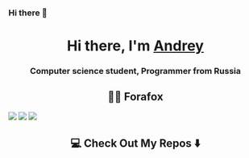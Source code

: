 ### Hi there 👋
<h1 align="center">Hi there, I'm <a href="https://vk.com/karapyzika" target="_blank">Andrey</a></h1>
<h3 align="center">Computer science student, Programmer from Russia</h3>


<h2 align="center"> 👨‍💻 Forafox</h2>
 <img src="https://img.shields.io/badge/java-%23ED8B00.svg?style=for-the-badge&logo=java&logoColor=white" />
 <img src="https://img.shields.io/badge/html5-%23E34F26.svg?style=for-the-badge&logo=html5&logoColor=white" />
 <img src="https://img.shields.io/badge/latex-%23008080.svg?style=for-the-badge&logo=latex&logoColor=white" />
<h2  align="center">💻 Check Out My Repos ⬇️ </h2>
